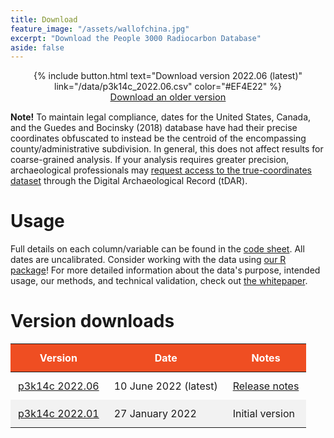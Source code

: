 ```yaml
---
title: Download
feature_image: "/assets/wallofchina.jpg"
excerpt: "Download the People 3000 Radiocarbon Database"
aside: false
---
```


<div style="text-align:center;">
{% include button.html text="Download version 2022.06 (latest)" 
link="/data/p3k14c_2022.06.csv" color="#EF4E22" %} <br />
<a href="#version-downloads" style="font-size: 11pt; text-decoration: underline;">
    Download an older version
</a>
</div>

**Note!** To maintain legal compliance, dates for the United States, Canada, and
the Guedes and Bocinsky (2018) database have had their precise coordinates 
obfuscated to instead be the centroid of the encompassing county/administrative
subdivision. In general, this does not affect results for coarse-grained analysis.
If your analysis requires greater precision, archaeological professionals 
may [request access to the true-coordinates dataset](https://core.tdar.org/dataset/459172/p3k14c-scrubbed) through the Digital Archaeological Record (tDAR).

# Usage

Full details on each column/variable can be found in the 
[code sheet](/codesheet/). All dates are uncalibrated. Consider working with the
data using [our R package](https://github.com/people3k/p3k14c)! For more
detailed information about the data's purpose, intended usage, our methods, and
technical validation, check out [the whitepaper](https://www.nature.com/articles/s41597-022-01118-7).

# Version downloads

| **Version** | **Date** | **Notes** |
|-------------|----------|-------------------|
| [p3k14c 2022.06](/data/p3k14c_2022.06.csv) | 10 June 2022 (latest) | [Release notes](/release-notes/2022/06/10/release-notes/) |
| [p3k14c 2022.01](/data/p3k14c_2022.01.csv) | 27 January 2022 | Initial version |

<br />

<style>
table {
    width: 100%;
}

th {
    padding: 12px;
    color: white;
    background-color: #EF4E22;
}

td {
    padding: 12px;
}

tr:nth-child(even) {
    background-color: #f2f2f2;
}
</style>
